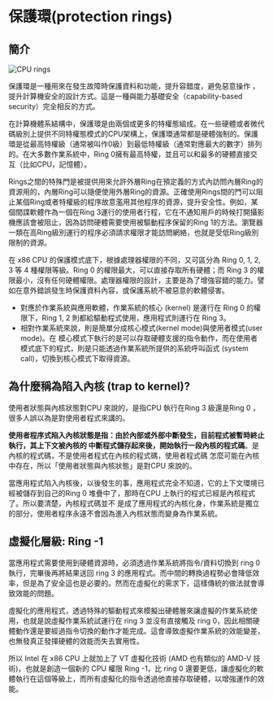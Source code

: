 # 保護環(protection rings)

## 簡介

![CPU rings](../.gitbook/assets/protection\_rings-min.png)



保護環是一種用來在發生故障時保護資料和功能，提升容錯度，避免惡意操作 ，提升計算機安全的設計方式。這是一種與能力基礎安全（capability-based security）完全相反的方式。

在計算機體系結構中，保護環是由兩個或更多的特權態組成。在一些硬體或者微代碼級別上提供不同特權態模式的CPU架構上，保護環通常都是硬體強制的。保護環是從最高特權級（通常被叫作0級）到最低特權級（通常對應最大的數字）排列的。在大多數作業系統中，Ring 0擁有最高特權，並且可以和最多的硬體直接交互（比如CPU，記憶體）。

Rings之間的特殊門是被提供用來允許外層Ring在預定義的方式內訪問內層Ring的資源用的，內層Ring可以隨便使用外層Ring的資源。正確使用Rings間的門可以阻止某個Ring或者特權級的程序故意濫用其他程序的資源，提升安全性。例如，某個間諜軟體作為一個在Ring 3運行的使用者行程，它在不通知用戶的時候打開攝影機應該會被阻止，因為訪問硬體需要使用被驅動程序保留的Ring 1的方法。瀏覽器一類在高Ring級別運行的程序必須請求權限才能訪問網絡，也就是受低Ring級別限制的資源。

在 x86 CPU 的保護模式底下，根據處理器權限的不同，又可區分為 Ring 0, 1, 2, 3 等 4 種權限等級。Ring 0 的權限最大，可以直接存取所有硬體；而 Ring 3 的權限最小，沒有任何硬體權限。處理器權限的設計，主要是為了增強容錯的能力。譬如在意外錯誤發生時保護資料內容，或保護系統不被惡意的軟體侵害。

* 對應於作業系統與應用軟體，作業系統的核心 (kernel) 是運行在 Ring 0 的權限下，Ring 1, 2 則都給驅動程式使用，應用程式則運行在 Ring 3。
* 相對作業系統來說，則是簡單分成核心模式(kernel mode)與使用者模式(user mode)。在 模心模式下執行的是可以存取硬體支援的指令動作，而在使用者模式底下的程式，則是只能透過作業系統所提供的系統呼叫函式 (system call)，切換到核心模式下取得資源。

## 為什麼稱為陷入內核 (trap to kernel)?

使用者狀態與內核狀態對CPU 來說的，是指CPU 執行在Ring 3 級還是Ring 0 ，很多人誤以為是對使用者程式來講的。

**使用者程序式陷入內核狀態是指：由於內部或外部中斷發生，目前程式被暫時終止執行，其上下文被內核的中斷程式儲存起來後，開始執行一段內核的程式碼**。是內核的程式碼，不是使用者程式在內核的程式碼，使用者程式碼怎麼可能在內核中存在，所以「使用者狀態與內核狀態」是對CPU 來說的。

當應用程式陷入內核後，以後發生的事，應用程式完全不知道，它的上下文環境已經被儲存到自己的Ring 0 堆疊中了，那時在CPU 上執行的程式已經是內核程式了。所以要清楚，內核程式碼並不是成了應用程式的內核化身，作業系統是獨立的部分，使用者程序永遠不會因為進入內核狀態而變身為作業系統。

## 虛擬化層級: Ring -1

當應用程式需要使用到硬體資源時，必須透過作業系統將指令/資料切換到 ring 0 執行，完畢後再將結果送回 ring 3 的應用程式。而中間的轉換過程勢必會降低效率，但是為了安全這也是必要的。然而在虛擬化的需求下，這樣傳統的做法就會導致效能的問題。

虛擬化的應用程式，透過特殊的驅動程式來模擬出硬體層來讓虛擬的作業系統使用，也就是說虛擬作業系統試運行在 ring 3 並沒有直接觸及 ring 0，因此相關硬體動作還是要經過指令切換的動作才能完成。這會導致虛擬作業系統的效能變差，也無發真正發揮硬體的效能而失去實用性。

所以 Intel 在 x86 CPU 上就加上了 VT 虛擬化技術 (AMD 也有類似的 AMD-V 技術)，也就是創造一個新的 CPU 權限 Ring -1，比 ring 0 還要更低，讓虛擬化的軟體執行在這個等級上，而所有虛擬化的指令透過他直接存取硬體，以增強運作的效能。








